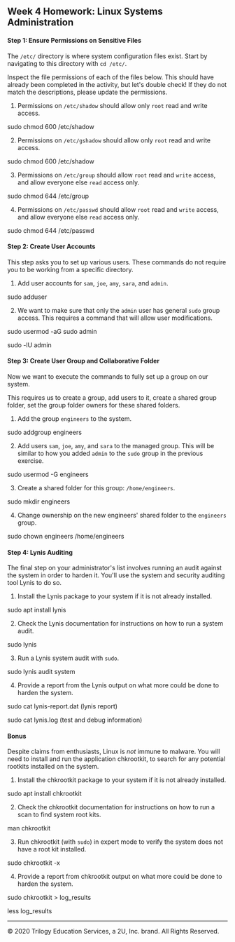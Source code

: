 ## Week 4 Homework: Linux Systems Administration


#### Step 1: Ensure Permissions on Sensitive Files

The `/etc/` directory is where system configuration files exist. Start by navigating to this directory with `cd /etc/`.

Inspect the file permissions of each of the files below.  This should have already been completed in the activity, but let's double check!
If they do not match the descriptions, please update the permissions.

  1. Permissions on `/etc/shadow` should allow only `root` read and write access.

sudo chmod 600 /etc/shadow 


  2. Permissions on `/etc/gshadow` should allow only `root` read and write access.

sudo chmod 600 /etc/shadow

  3. Permissions on `/etc/group` should allow `root` read and `write` access, and allow everyone else `read` access only.

sudo chmod 644 /etc/group


  4. Permissions on `/etc/passwd` should allow `root` read and `write` access, and allow everyone else `read` access only.

sudo chmod 644 /etc/passwd


#### Step 2: Create User Accounts

This step asks you to set up various users. These commands do not require you to be working from a specific directory.

1. Add user accounts for `sam`, `joe`, `amy`, `sara`, and `admin`.

sudo adduser <name>   

2. We want to make sure that only the `admin` user has general `sudo` group access. This requires a command that will allow user modifications.

sudo usermod -aG sudo admin 

sudo -lU admin 

#### Step 3: Create User Group and Collaborative Folder

Now we want to execute the commands to fully set up a group on our system.

This requires us to create a group, add users to it, create a shared group folder, set the group folder owners for these shared folders.

1. Add the group `engineers` to the system.

sudo addgroup engineers

2. Add users `sam`, `joe`, `amy`, and `sara` to the managed group. This will be similar to how you added `admin` to the `sudo` group in the previous exercise.

sudo usermod -G engineers <name>

3. Create a shared folder for this group: `/home/engineers`.

sudo mkdir engineers 

4. Change ownership on the new engineers' shared folder to the `engineers` group.

sudo chown engineers /home/engineers


#### Step 4: Lynis Auditing

The final step on your administrator's list involves running an audit against the system in order to harden it. You'll use the system and security auditing tool Lynis to do so.

1. Install the Lynis package to your system if it is not already installed.

sudo apt install lynis 

2. Check the Lynis documentation for instructions on how to run a system audit.

sudo lynis 

3. Run a Lynis system audit with `sudo`.

sudo lynis audit system

4. Provide a report from the Lynis output on what more could be done to harden the system.

sudo cat lynis-report.dat (lynis report)

sudo cat lynis.log (test and debug information)


#### Bonus 

Despite claims from enthusiasts, Linux is _not_ immune to malware. You will need to install and run the application chkrootkit, to search for any potential rootkits installed on the system.

1. Install the chkrootkit package to your system if it is not already installed.

sudo apt install chkrootkit

2. Check the chkrootkit documentation for instructions on how to run a scan to find system root kits.

man chkrootkit

3. Run chkrootkit (with `sudo`) in expert mode to verify the system does not have a root kit installed.

sudo chkrootkit -x 

4. Provide a report from chkrootkit output on what more could be done to harden the system.

sudo chkrootkit > log_results

less log_results


---
© 2020 Trilogy Education Services, a 2U, Inc. brand. All Rights Reserved.

